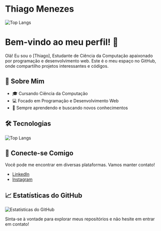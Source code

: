 # Thiago Menezes
![Top Langs](https://github-readme-stats.vercel.app/api/top-langs/?username=Mnz19&layout=compact)

# Bem-vindo ao meu perfil! 👋

Olá! Eu sou o [Thiago], Estudante de Ciência da Computação apaixonado por programação e desenvolvimento web. Este é o meu espaço no GitHub, onde compartilho projetos interessantes e códigos. 

## 🚀 Sobre Mim

- 🎓 Cursando Ciência da Computação
- 💻 Focado em Programação e Desenvolvimento Web
- 🌱 Sempre aprendendo e buscando novos conhecimentos

## 🛠️ Tecnologias
![Top Langs](https://github-readme-stats.vercel.app/api/top-langs/?username=Mnz19&layout=compact)

## 🔗 Conecte-se Comigo

Você pode me encontrar em diversas plataformas. Vamos manter contato!

- [LinkedIn](www.linkedin.com/in/thiago-menezes-bcc)
- [Instagram](https://www.instagram.com/Menezesz_)

## 📈 Estatísticas do GitHub

![Estatísticas do GitHub](https://github-readme-stats.vercel.app/api?username=Mnz19&show_icons=true&theme=radical)

Sinta-se à vontade para explorar meus repositórios e não hesite em entrar em contato!


